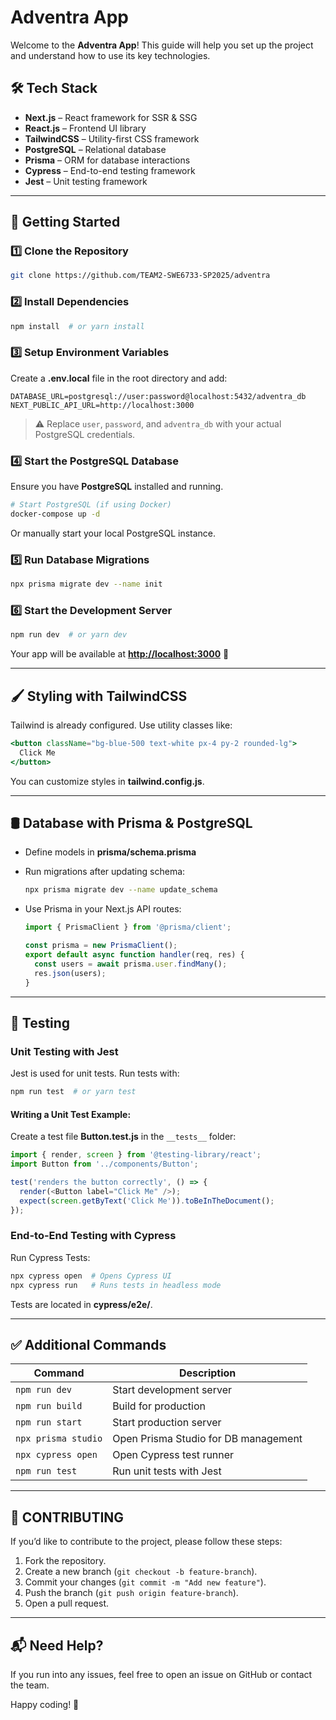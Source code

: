 # Adventra App

Welcome to the **Adventra App**! This guide will help you set up the project and understand how to use its key technologies.

## 🛠 Tech Stack

- **Next.js** – React framework for SSR & SSG
- **React.js** – Frontend UI library
- **TailwindCSS** – Utility-first CSS framework
- **PostgreSQL** – Relational database
- **Prisma** – ORM for database interactions
- **Cypress** – End-to-end testing framework
- **Jest** – Unit testing framework

---

## 🚀 Getting Started

### 1️⃣ Clone the Repository

```sh
git clone https://github.com/TEAM2-SWE6733-SP2025/adventra
```

### 2️⃣ Install Dependencies

```sh
npm install  # or yarn install
```

### 3️⃣ Setup Environment Variables

Create a **.env.local** file in the root directory and add:

```env
DATABASE_URL=postgresql://user:password@localhost:5432/adventra_db
NEXT_PUBLIC_API_URL=http://localhost:3000
```

> ⚠️ Replace `user`, `password`, and `adventra_db` with your actual PostgreSQL credentials.

### 4️⃣ Start the PostgreSQL Database

Ensure you have **PostgreSQL** installed and running.

```sh
# Start PostgreSQL (if using Docker)
docker-compose up -d
```

Or manually start your local PostgreSQL instance.

### 5️⃣ Run Database Migrations

```sh
npx prisma migrate dev --name init
```

### 6️⃣ Start the Development Server

```sh
npm run dev  # or yarn dev
```

Your app will be available at **[http://localhost:3000](http://localhost:3000)** 🚀

---

## 🖌 Styling with TailwindCSS

Tailwind is already configured. Use utility classes like:

```jsx
<button className="bg-blue-500 text-white px-4 py-2 rounded-lg">
  Click Me
</button>
```

You can customize styles in **tailwind.config.js**.

---

## 🛢 Database with Prisma & PostgreSQL

- Define models in **prisma/schema.prisma**
- Run migrations after updating schema:
  ```sh
  npx prisma migrate dev --name update_schema
  ```
- Use Prisma in your Next.js API routes:

  ```js
  import { PrismaClient } from '@prisma/client';

  const prisma = new PrismaClient();
  export default async function handler(req, res) {
    const users = await prisma.user.findMany();
    res.json(users);
  }
  ```

---

## 🧪 Testing

### Unit Testing with Jest

Jest is used for unit tests. Run tests with:

```sh
npm run test  # or yarn test
```

#### Writing a Unit Test Example:

Create a test file **Button.test.js** in the `__tests__` folder:

```js
import { render, screen } from '@testing-library/react';
import Button from '../components/Button';

test('renders the button correctly', () => {
  render(<Button label="Click Me" />);
  expect(screen.getByText('Click Me')).toBeInTheDocument();
});
```

### End-to-End Testing with Cypress

Run Cypress Tests:

```sh
npx cypress open  # Opens Cypress UI
npx cypress run   # Runs tests in headless mode
```

Tests are located in **cypress/e2e/**.

---

## ✅ Additional Commands

| Command             | Description                          |
| ------------------- | ------------------------------------ |
| `npm run dev`       | Start development server             |
| `npm run build`     | Build for production                 |
| `npm run start`     | Start production server              |
| `npx prisma studio` | Open Prisma Studio for DB management |
| `npx cypress open`  | Open Cypress test runner             |
| `npm run test`      | Run unit tests with Jest             |

---

## 📜 CONTRIBUTING

If you’d like to contribute to the project, please follow these steps:

1. Fork the repository.
2. Create a new branch (`git checkout -b feature-branch`).
3. Commit your changes (`git commit -m "Add new feature"`).
4. Push the branch (`git push origin feature-branch`).
5. Open a pull request.

---

## 📬 Need Help?

If you run into any issues, feel free to open an issue on GitHub or contact the team.

Happy coding! 🎉